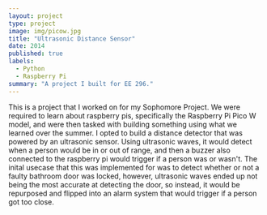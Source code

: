 ```yaml
---
layout: project
type: project
image: img/picow.jpg 
title: "Ultrasonic Distance Sensor"
date: 2014
published: true
labels:
  - Python
  - Raspberry Pi
summary: "A project I built for EE 296."
---
```

This is a project that I worked on for my Sophomore Project. We were required to learn about raspberry pis, specifically the Raspberry Pi Pico W model, and were then tasked with building something using what we learned over the summer. I opted to build a distance detector that was powered by an ultrasonic sensor. Using ultrasonic waves, it would detect when a person would be in or out of range, and then a buzzer also connected to the raspberry pi would trigger if a person was or wasn't. The inital usecase that this was implemented for was to detect whether or not a faulty bathroom door was locked, however, ultrasonic waves ended up not being the most accurate at detecting the door, so instead, it would be repurposed and flipped into an alarm system that would trigger if a person got too close.
